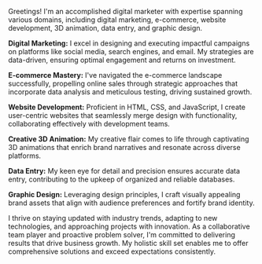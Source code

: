 Greetings! I'm an accomplished digital marketer with expertise spanning various domains, including digital marketing, e-commerce, website development, 3D animation, data entry, and graphic design.

**Digital Marketing:** I excel in designing and executing impactful campaigns on platforms like social media, search engines, and email. My strategies are data-driven, ensuring optimal engagement and returns on investment.

**E-commerce Mastery:** I've navigated the e-commerce landscape successfully, propelling online sales through strategic approaches that incorporate data analysis and meticulous testing, driving sustained growth.

**Website Development:** Proficient in HTML, CSS, and JavaScript, I create user-centric websites that seamlessly merge design with functionality, collaborating effectively with development teams.

**Creative 3D Animation:** My creative flair comes to life through captivating 3D animations that enrich brand narratives and resonate across diverse platforms.

**Data Entry:** My keen eye for detail and precision ensures accurate data entry, contributing to the upkeep of organized and reliable databases.

**Graphic Design:** Leveraging design principles, I craft visually appealing brand assets that align with audience preferences and fortify brand identity.

I thrive on staying updated with industry trends, adapting to new technologies, and approaching projects with innovation. As a collaborative team player and proactive problem solver, I'm committed to delivering results that drive business growth. My holistic skill set enables me to offer comprehensive solutions and exceed expectations consistently.
